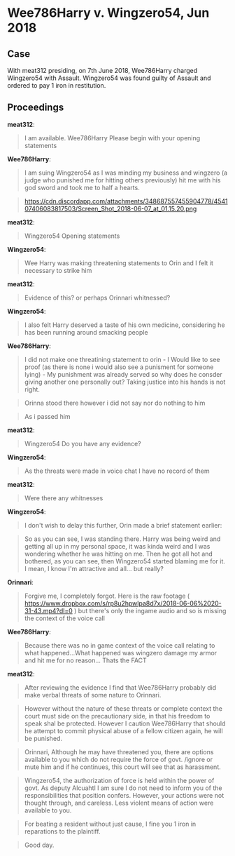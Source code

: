 # Wee786Harry v. Wingzero54, Jun 2018
## Case
With meat312 presiding, on 7th June 2018, Wee786Harry charged Wingzero54 with Assault. Wingzero54 was found guilty of Assault and ordered to pay 1 iron in restitution.

## Proceedings
**meat312**:

> I am available. Wee786Harry Please begin with your opening statements

**Wee786Harry**:

> I am suing Wingzero54 as I was minding my business and wingzero (a judge who punished me for hitting others previously) hit me with his god sword and took me to half a hearts.

>https://cdn.discordapp.com/attachments/348687557455904778/454107406083817503/Screen_Shot_2018-06-07_at_01.15.20.png

**meat312**:

>Wingzero54 Opening statements

**Wingzero54**:

>Wee Harry was making threatening statements to Orin and I felt it necessary to strike him

**meat312**:

>Evidence of this? or perhaps Orinnari whitnessed?

**Wingzero54**:

>I also felt Harry deserved a taste of his own medicine, considering he has been running around smacking people

**Wee786Harry**:

>I did not make one threatining statement to orin - I Would like to see proof (as there is none i would also see a punisment for someone lying) - My punishment was already served so why does he consder giving another one personally out? Taking justice into his hands is not right.

>Orinna stood there however i did not say nor do nothing to him

>As i passed him

**meat312**:

>Wingzero54 Do you have any evidence?

**Wingzero54**:

>As the threats were made in voice chat I have no record of them

**meat312**:

>Were there any whitnesses

**Wingzero54**:

>I don't wish to delay this further, Orin made a brief statement earlier:

>So as you can see, I was standing there. Harry was being weird and getting all up in my personal space, it was kinda weird and I was wondering whether he was hitting on me. Then he got all hot and bothered, as you can see, then Wingzero54 started blaming me for it. I mean, I know I'm attractive and all... but really?

**Orinnari**:

>Forgive me, I completely forgot. Here is the raw footage ( https://www.dropbox.com/s/rp8u2hpwlpa8d7x/2018-06-06%2020-31-43.mp4?dl=0 ) but there's only the ingame audio and so is missing the context of the voice call

**Wee786Harry**:

>Because there was no in game context of the voice call relating to what happened...What happened was wingzero damage my armor and hit me for no reason... Thats the FACT

**meat312**:

>After reviewing the evidence I find that Wee786Harry probably did make verbal threats of some nature to Orinnari.

>However without the nature of these threats or complete context the court must side on the precautionary side, in that his freedom to speak shal be protected. However I caution Wee786Harry that should he attempt to commit physical abuse of a fellow citizen again, he will be punished.

>Orinnari, Although he may have threatened you, there are options available to you which do not require the force of govt. /ignore or mute him and if he continues, this court will see that as harassment.

>Wingzero54, the authorization of force is held within the power of govt. As deputy Alcuahtl I am sure I do not need to inform you of the responsibilities that position confers. However, your actions were not thought through, and careless. Less violent means of action were available to you.

>For beating a resident without just cause, I fine you 1 iron in reparations to the plaintiff.

>Good day.

